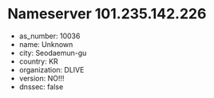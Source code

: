 # Nameserver 101.235.142.226

* as_number: 10036
* name: Unknown
* city: Seodaemun-gu
* country: KR
* organization: DLIVE
* version: NO!!!
* dnssec: false
